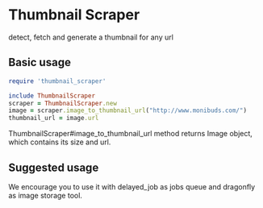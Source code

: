 Thumbnail Scraper
============

detect, fetch and generate a thumbnail for any url

Basic usage
-------------
```ruby
require 'thumbnail_scraper'

include ThumbnailScraper
scraper = ThumbnailScraper.new
image = scraper.image_to_thumbnail_url("http://www.monibuds.com/")
thumbnail_url = image.url
```

ThumbnailScraper#image_to_thumbnail_url method returns Image object, which contains its size and url.

Suggested usage
---------------

We encourage you to use it with delayed_job as jobs queue and dragonfly as image storage tool.